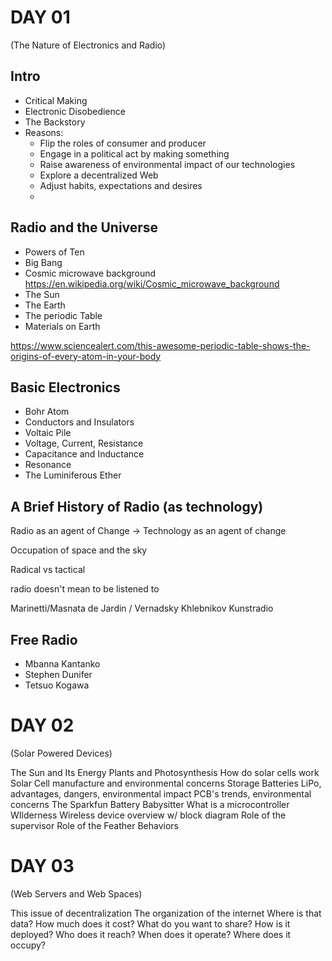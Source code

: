 # DAY 01

(The Nature of Electronics and Radio)

## Intro
- Critical Making
- Electronic Disobedience
- The Backstory
- Reasons:
  - Flip the roles of consumer and producer
  - Engage in a political act by making something
  - Raise awareness of environmental impact of our technologies
  - Explore a decentralized Web
  - Adjust habits, expectations and desires
  - 


## Radio and the Universe

- Powers of Ten
- Big Bang
- Cosmic microwave background
https://en.wikipedia.org/wiki/Cosmic_microwave_background
- The Sun
- The Earth
- The periodic Table
- Materials on Earth

https://www.sciencealert.com/this-awesome-periodic-table-shows-the-origins-of-every-atom-in-your-body

## Basic Electronics

- Bohr Atom
- Conductors and Insulators
- Voltaic Pile
- Voltage, Current, Resistance
- Capacitance and Inductance
- Resonance
- The Luminiferous Ether

## A Brief History of Radio (as technology)

Radio as an agent of Change -> Technology as an agent of change

Occupation of space and the sky

Radical vs tactical

radio doesn't mean to be listened to

Marinetti/Masnata
de Jardin / Vernadsky
Khlebnikov
Kunstradio

## Free Radio
- Mbanna Kantanko
- Stephen Dunifer
- Tetsuo Kogawa


# DAY 02

(Solar Powered Devices)

The Sun and Its Energy
Plants and Photosynthesis
How do solar cells work
Solar Cell manufacture and environmental concerns
Storage Batteries
LiPo, advantages, dangers, environmental impact
PCB's trends, environmental concerns
The Sparkfun Battery Babysitter
What is a microcontroller
WIlderness Wireless device overview w/ block diagram
Role of the supervisor
Role of the Feather
Behaviors

# DAY 03

(Web Servers and Web Spaces)

This issue of decentralization
The organization of the internet
Where is that data?
How much does it cost?
What do you want to share?
How is it deployed?
Who does it reach?
When does it operate?
Where does it occupy?
